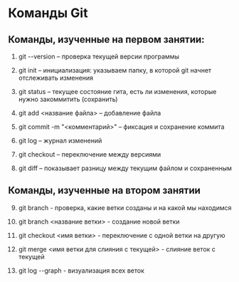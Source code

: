 # Команды Git

## Команды, изученные на первом занятии:

1. git --version – проверка текущей версии программы

2. git init – инициализация: указываем папку, в которой git начнет отслеживать изменения

3. git status – текущее состояние гита, есть ли изменения, которые нужно закоммитить (сохранить)

4. git add <название файла> – добавление файла

5. git commit -m "<комментарий>" – фиксация и сохранение коммита 

6. git log – журнал изменений

7. git checkout – переключение между версиями

8. git diff – показывает разницу между текущим файлом и сохраненным

## Команды, изученные на втором занятии

9. git branch - проверка, какие ветки созданы и на какой мы находимся

10. git branch <название ветки> - создание новой ветки

11. git checkout <имя ветки> - переключение с одной ветки на другую

12. git merge <имя ветки для слияния с текущей> - слияние веток с текущей

13. git log --graph - визуализация всех веток

